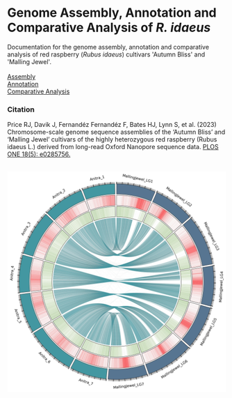 # Genome Assembly, Annotation and Comparative Analysis of *R. idaeus*

Documentation for the genome assembly, annotation and comparative analysis of red raspberry (*Rubus idaeus*) cultivars 'Autumn Bliss' and 'Malling Jewel'.
<br>
<br>
[Assembly](./assembly/README.md)
<br>
[Annotation](./annotation/README.md)
<br>
[Comparative Analysis](./comparative/README.md)
<br>

### Citation

Price RJ, Davik J, Fernandéz Fernandéz F, Bates HJ, Lynn S, et al. (2023) Chromosome-scale genome sequence assemblies of the ‘Autumn Bliss’ and ‘Malling Jewel’ cultivars of the highly heterozygous red raspberry (Rubus idaeus L.) derived from long-read Oxford Nanopore sequence data. [PLOS ONE 18(5): e0285756.](https://journals.plos.org/plosone/article?id=10.1371/journal.pone.0285756)

<br>

<center><img src="./img/mj_circos.jpg" alt="Circos plot, Malling Jewel vs Anitra" width="800"/></center>

